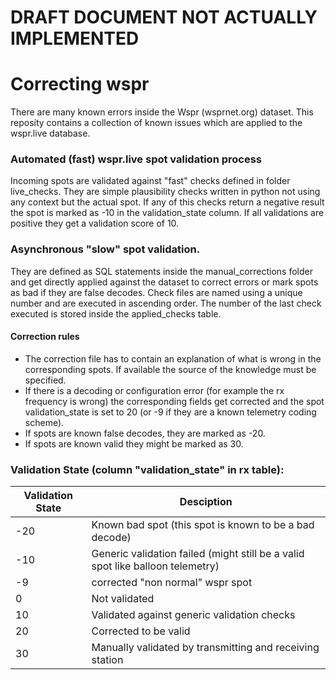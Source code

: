 # DRAFT DOCUMENT NOT ACTUALLY IMPLEMENTED
# Correcting wspr
There are many known errors inside the Wspr (wsprnet.org) dataset. This reposity contains a collection of known issues which are applied to the wspr.live database. 

### Automated (fast) wspr.live spot validation process
Incoming spots are validated against "fast" checks defined in folder live_checks. They are simple plausibility checks written in python not using any context but the actual spot. If any of this checks return a negative result the spot is marked as -10 in the validation_state column. If all validations are positive they get a validation score of 10. 

### Asynchronous "slow" spot validation. 
They are defined as SQL statements inside the manual_corrections folder and get directly applied against the dataset to correct errors or mark spots as bad if they are false decodes. 
Check files are named using a unique number and are executed in ascending order. The number of the last check executed is stored inside the applied_checks table.  

#### Correction rules
* The correction file has to contain an explanation of what is wrong in the corresponding spots. If available the source of the knowledge must be specified. 
* If there is a decoding or configuration error (for example the rx frequency is wrong) the corresponding fields get corrected and the spot validation_state is set to 20 (or -9 if they are a known telemetry coding scheme). 
* If spots are known false decodes, they are marked as -20.
* If spots are known valid they might be marked as 30. 

### Validation State (column "validation_state" in rx table):
| Validation State | Desciption |
|-----|-----|
| -20 | Known bad spot (this spot is known to be a bad decode) |
| -10 | Generic validation failed (might still be a valid spot like balloon telemetry) |
| -9 | corrected "non normal" wspr spot |
| 0 | Not validated |
| 10 | Validated against generic validation checks |
| 20 | Corrected to be valid |
| 30 | Manually validated by transmitting and receiving station |
